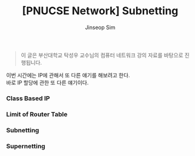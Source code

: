 ﻿---
layout: post
title: "[PNUCSE Network] Subnetting"
categories: Network
tags: [theory]
author:
  - Jinseop Sim
toc: true
---
> 이 글은 부산대학교 탁성우 교수님의 컴퓨터 네트워크 강의 자료를 바탕으로 진행됩니다.

이번 시간에는 IP에 관해서 또 다른 얘기를 해보려고 한다.  
바로 IP 할당에 관한 또 다른 얘기이다.  

### Class Based IP

### Limit of Router Table

### Subnetting

### Supernetting